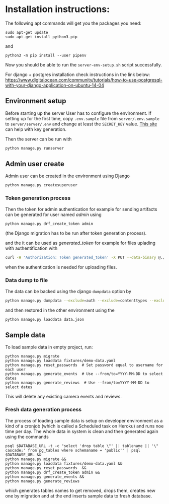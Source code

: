 #  Installation instructions:

The following apt commands will get you the packages you need:
```
sudo apt-get update
sudo apt-get install python3-pip
```
and 
```
python3 -m pip install --user pipenv
```
Now you should be able to run the `server-env-setup.sh` script successfully.

For django + postgres installation check instructions in the link below:
https://www.digitalocean.com/community/tutorials/how-to-use-postgresql-with-your-django-application-on-ubuntu-14-04

## Environment setup

Before starting up the server User has to configure the environment. If setting up for the first time, copy `.env.sample` file from `server/.env.sample` to `server/server/.env` and change at least the `SECRET_KEY` value. [This site](https://miniwebtool.com/django-secret-key-generator/) can help with key generation.

Then the server can be run with
```bash
python manage.py runserver
```

## Admin user create

Admin user can be created in the environment using Django
```bash
python manage.py createsuperuser
```

### Token generation process

Then the token for admin authentication for example for sending artifacts can be generated for user named *admin* using
```bash
python manage.py drf_create_token admin
```
(the Django migration has to be run after token generation process).

and the it can be used as *generated_token* for example for files uplading with authentification with
```bash
curl -H 'Authorization: Token generated_token' -X PUT --data-binary @./local_file.upload https://server.example/file/upload/path/
```
when the authentication is needed for uploading files.

### Data dump to file

The data can be backed using the django `dumpdata` option by
```bash
python manage.py dumpdata --exclude=auth --exclude=contenttypes --exclude=sessions --exclude=authtoken > data.json
```

and then restored in the other environment using the 
```bash
python manage.py loaddata data.json
```

## Sample data

To load sample data in empty project, run:
```shell script
python manage.py migrate
python manage.py loaddata fixtures/demo-data.yaml
python manage.py reset_passwords  # Set password equal to username for each user
python manage.py generate_events  # Use --from/to=YYYY-MM-DD to select dates
python manage.py generate_reviews  # Use --from/to=YYYY-MM-DD to select dates
```
This will delete any existing camera events and reviews.

### Fresh data generation process

The process of loading sample data is setup on developer environment as a kind of a cronjob 
(which is called a Scheduled task on Heroku) and runs noe time per day. The whole data in system
is clean and then generated again using the commands
```shell script
psql $DATABASE_URL -t -c "select 'drop table \"' || tablename || '\" cascade;' from pg_tables where schemaname = 'public'" | psql $DATABASE_URL && 
python manage.py migrate && 
python manage.py loaddata fixtures/demo-data.yaml && 
python manage.py reset_passwords  && 
python manage.py drf_create_token admin &&
python manage.py generate_events && 
python manage.py generate_reviews 
```
which generates tables names to get removed, drops them, creates new one by migration and 
at the end inserts sample data to fresh database.
